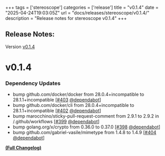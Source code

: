 +++
tags = ['stereoscope']
categories = ['release']
title = "v0.1.4"
date = "2025-04-24T19:03:05Z"
url = "docs/releases/stereoscope/v0.1.4/"
description = "Release notes for stereoscope v0.1.4"
+++

## Release Notes:
Version [v0.1.4](https://github.com/anchore/stereoscope/releases/tag/v0.1.4)

# v0.1.4

### Dependency Updates

- bump github.com/docker/docker from 28.0.4+incompatible to 28.1.1+incompatible [[#403](https://github.com/anchore/stereoscope/pull/403) [@dependabot](https://github.com/dependabot)]
- bump github.com/docker/cli from 28.0.4+incompatible to 28.1.1+incompatible [[#402](https://github.com/anchore/stereoscope/pull/402) [@dependabot](https://github.com/dependabot)]
- bump marocchino/sticky-pull-request-comment from 2.9.1 to 2.9.2 in /.github/workflows [[#399](https://github.com/anchore/stereoscope/pull/399) [@dependabot](https://github.com/dependabot)]
- bump golang.org/x/crypto from 0.36.0 to 0.37.0 [[#398](https://github.com/anchore/stereoscope/pull/398) [@dependabot](https://github.com/dependabot)]
- bump github.com/gabriel-vasile/mimetype from 1.4.8 to 1.4.9 [[#404](https://github.com/anchore/stereoscope/pull/404) [@dependabot](https://github.com/dependabot)]

**[(Full Changelog)](https://github.com/anchore/stereoscope/compare/v0.1.3...v0.1.4)**
